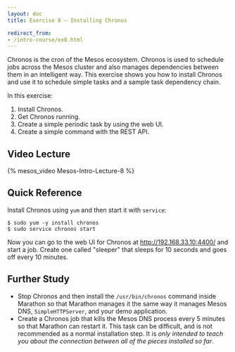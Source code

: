 ```yaml
---
layout: doc
title: Exercise 8 – Installing Chronos

redirect_from:
- /intro-course/ex8.html
---
```


Chronos is the cron of the Mesos ecosystem.  Chronos is used to schedule jobs
across the Mesos cluster and also manages dependencies between them in an
intelligent way.  This exercise shows you how to install Chronos and use it
to schedule simple tasks and a sample task dependency chain.

In this exercise:

1. Install Chronos.
2. Get Chronos running.
3. Create a simple periodic task by using the web UI.
4. Create a simple command with the REST API.



Video Lecture
-------------

{% mesos_video Mesos-Intro-Lecture-8 %}

Quick Reference
---------------

Install Chronos using ``yum`` and then start it with ``service``:

```
$ sudo yum -y install chronos
$ sudo service chronos start
```

Now you can go to the web UI for Chronos at http://192.168.33.10:4400/ and start a job.  Create one called "sleeper" that sleeps for 10 seconds and goes off every 10 minutes.


Further Study
-------------

* Stop Chronos and then install the ``/usr/bin/chronos`` command inside Marathon so that Marathon manages it the same way it manages Mesos DNS, ``SimpleHTTPServer``, and your demo application.
* Create a Chronos job that kills the Mesos DNS process every 5 minutes so that Marathon can restart it.  This task can be difficult, and is not recommended as a normal installation step.  It is *only intended to teach you about the connection between all of the pieces installed so far*.

